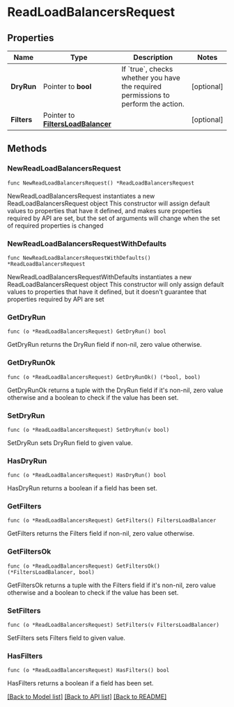 # ReadLoadBalancersRequest

## Properties

Name | Type | Description | Notes
------------ | ------------- | ------------- | -------------
**DryRun** | Pointer to **bool** | If &#x60;true&#x60;, checks whether you have the required permissions to perform the action. | [optional] 
**Filters** | Pointer to [**FiltersLoadBalancer**](FiltersLoadBalancer.md) |  | [optional] 

## Methods

### NewReadLoadBalancersRequest

`func NewReadLoadBalancersRequest() *ReadLoadBalancersRequest`

NewReadLoadBalancersRequest instantiates a new ReadLoadBalancersRequest object
This constructor will assign default values to properties that have it defined,
and makes sure properties required by API are set, but the set of arguments
will change when the set of required properties is changed

### NewReadLoadBalancersRequestWithDefaults

`func NewReadLoadBalancersRequestWithDefaults() *ReadLoadBalancersRequest`

NewReadLoadBalancersRequestWithDefaults instantiates a new ReadLoadBalancersRequest object
This constructor will only assign default values to properties that have it defined,
but it doesn't guarantee that properties required by API are set

### GetDryRun

`func (o *ReadLoadBalancersRequest) GetDryRun() bool`

GetDryRun returns the DryRun field if non-nil, zero value otherwise.

### GetDryRunOk

`func (o *ReadLoadBalancersRequest) GetDryRunOk() (*bool, bool)`

GetDryRunOk returns a tuple with the DryRun field if it's non-nil, zero value otherwise
and a boolean to check if the value has been set.

### SetDryRun

`func (o *ReadLoadBalancersRequest) SetDryRun(v bool)`

SetDryRun sets DryRun field to given value.

### HasDryRun

`func (o *ReadLoadBalancersRequest) HasDryRun() bool`

HasDryRun returns a boolean if a field has been set.

### GetFilters

`func (o *ReadLoadBalancersRequest) GetFilters() FiltersLoadBalancer`

GetFilters returns the Filters field if non-nil, zero value otherwise.

### GetFiltersOk

`func (o *ReadLoadBalancersRequest) GetFiltersOk() (*FiltersLoadBalancer, bool)`

GetFiltersOk returns a tuple with the Filters field if it's non-nil, zero value otherwise
and a boolean to check if the value has been set.

### SetFilters

`func (o *ReadLoadBalancersRequest) SetFilters(v FiltersLoadBalancer)`

SetFilters sets Filters field to given value.

### HasFilters

`func (o *ReadLoadBalancersRequest) HasFilters() bool`

HasFilters returns a boolean if a field has been set.


[[Back to Model list]](../README.md#documentation-for-models) [[Back to API list]](../README.md#documentation-for-api-endpoints) [[Back to README]](../README.md)


